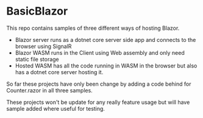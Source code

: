# BasicBlazor

This repo contains samples of three different ways of hosting Blazor.

 * Blazor server runs as a dotnet core server side app and connects to the browser using SignalR
 * Blazor WASM runs in the Client using Web assembly and only need static file storage
 * Hosted WASM has all the code running in WASM in the browser but also has a dotnet core server hosting it.

So far these projects have only been change by adding a code behind for 
Counter.razor in all three samples.

These projects won't be update for any really feature usage but will have sample added where useful for testing.
